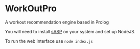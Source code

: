 # WorkOutPro
A workout recommendation engine based in Prolog

You will need to install [sASP](https://sourceforge.net/projects/sasp-system/) on your system and set up NodeJS.

To run the web interface use `node index.js`
